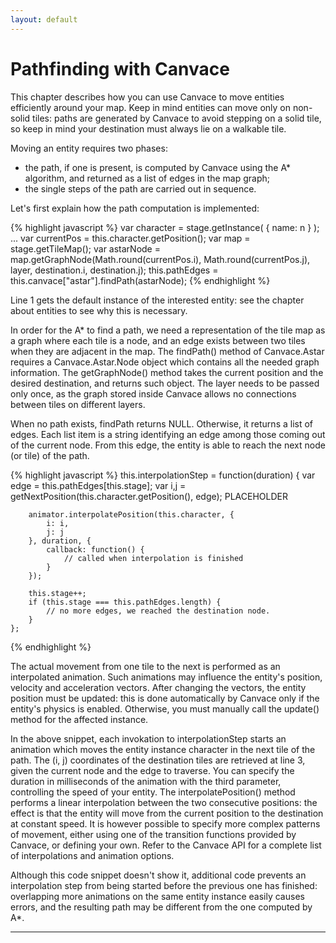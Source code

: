 ```yaml
---
layout: default
---
```


# Pathfinding with Canvace
This chapter describes how you can use Canvace to move entities efficiently around your map. 
Keep in mind entities can move only on non-solid tiles: paths are generated by Canvace to avoid stepping on a solid tile, so keep in mind your destination must always lie on a walkable tile.

Moving an entity requires two phases:
- the path, if one is present, is computed by Canvace using the A\* algorithm, and returned as a list of edges in the map graph;
- the single steps of the path are carried out in sequence.

Let's first explain how the path computation is implemented:

{% highlight javascript %}
    var character = stage.getInstance( { name: n } );
    ...
    var currentPos = this.character.getPosition();
    var map = stage.getTileMap();
    var astarNode = map.getGraphNode(Math.round(currentPos.i), Math.round(currentPos.j), layer, destination.i, destination.j);
    this.pathEdges = this.canvace["astar"].findPath(astarNode);
{% endhighlight %}

Line 1 gets the default instance of the interested entity: see the chapter about entities to see why this is necessary.

In order for the A\* to find a path, we need a representation of the tile map as a graph where each tile is a node, and an edge exists between two tiles
when they are adjacent in the map. The findPath() method of Canvace.Astar requires a Canvace.Astar.Node object which contains all the needed graph information. The
getGraphNode() method takes the current position and the desired destination, and returns such object. The layer needs to be passed only once, as the graph stored inside Canvace allows no connections between tiles on different layers.

When no path exists, findPath returns NULL. Otherwise, it returns a list of edges. Each list item is a string identifying an edge among those coming out of the current node. From this edge, the entity is able to reach the next node (or tile) of the path.

{% highlight javascript %}
    this.interpolationStep = function(duration) {
        var edge = this.pathEdges[this.stage];
        var i,j = getNextPosition(this.character.getPosition(), edge); PLACEHOLDER
        
        animator.interpolatePosition(this.character, {
            i: i,
            j: j
        }, duration, {
            callback: function() {
                // called when interpolation is finished
            }
        });

        this.stage++;
        if (this.stage === this.pathEdges.length) {
            // no more edges, we reached the destination node.
        }
    };
{% endhighlight %}

The actual movement from one tile to the next is performed as an interpolated animation. Such animations may influence the entity's position, velocity and acceleration vectors. After changing the vectors, the entity position must be updated: this is done automatically by Canvace only if the entity's physics is enabled. Otherwise, you must manually call the update() method for the affected instance.

In the above snippet, each invokation to interpolationStep starts an animation which moves the entity instance character in the next tile of the path. The (i, j)
coordinates of the destination tiles are retrieved at line 3, given the current node and the edge to traverse. You can specify the duration in milliseconds
of the animation with the third parameter, controlling the speed of your entity.
The interpolatePosition() method performs a linear interpolation between the two consecutive positions: the effect is that the entity will move from the current
position to the destination at constant speed. It is however possible to specify more complex patterns of movement, either using one of the transition functions
provided by Canvace, or defining your own. Refer to the Canvace API for a complete list of interpolations and animation options.

Although this code snippet doesn't show it, additional code prevents an interpolation step from being started before the previous one has finished: overlapping more
animations on the same entity instance easily causes errors, and the resulting path may be different from the one computed by A\*.

----------------------------